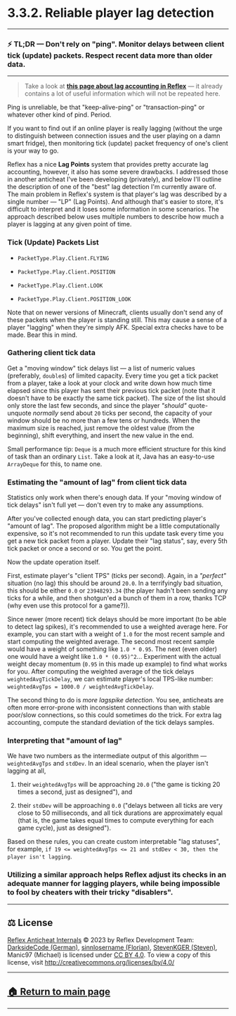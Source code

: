 # 3.3.2. Reliable player lag detection

---
### ⚡️ TL;DR — Don't rely on "ping". Monitor delays between client tick (update) packets. Respect recent data more than older data.
---




> Take a look at **[this page about lag accounting in Reflex][reflex-lag-acc]** — it already contains a lot of useful information which will not be repeated here.






Ping is unreliable, be that "keep-alive-ping" or "transaction-ping" or whatever other kind of pind. Period.

If you want to find out if an online player is really lagging (without the urge to distinguish between connection issues and the user playing on a damn smart fridge), then monitoring tick (update) packet frequency of one's client is your way to go.

Reflex has a nice **Lag Points** system that provides pretty accurate lag accounting, however, it also has some severe drawbacks. I addressed those in another anticheat I've been developing (privately), and below I'll outline the description of one of the "best" lag detection I'm currently aware of. The main problem in Reflex's system is that player's lag was described by a single number — "LP" (Lag Points). And although that's easier to store, it's difficult to interpret and it loses some information in some scenarios. The approach described below uses multiple numbers to describe how much a player is lagging at any given point of time.





### Tick (Update) Packets List

* `PacketType.Play.Client.FLYING`

* `PacketType.Play.Client.POSITION`

* `PacketType.Play.Client.LOOK`

* `PacketType.Play.Client.POSITION_LOOK`

Note that on newer versions of Minecraft, clients usually don't send any of these packets when the player is standing still. This may cause a sense of a player "lagging" when they're simply AFK. Special extra checks have to be made. Bear this in mind.







### Gathering client tick data

Get a "moving window" tick delays list — a list of numeric values (preferably, `double`s) of limited capacity. Every time you get a tick packet from a player, take a look at your clock and write down how much time elapsed since this player has sent their previous tick packet (note that it doesn't have to be exactly the same tick packet). The size of the list should only store the last few seconds, and since the player *"should"* quote-unquote *normally* send about `20` ticks per second, the capacity of your window should be no more than a few tens or hundreds. When the maximum size is reached, just remove the oldest value (from the beginning), shift everything, and insert the new value in the end.

Small performance tip: `Deque` is a much more efficient structure for this kind of task than an ordinary `List`. Take a look at it, Java has an easy-to-use `ArrayDeque` for this, to name one.






### Estimating the "amount of lag" from client tick data

Statistics only work when there's enough data. If your "moving window of tick delays" isn't full yet — don't even try to make any assumptions.

After you've collected enough data, you can start predicting player's "amount of lag". The proposed algorithm might be a little computationally expensive, so it's not recommended to run this update task every time you get a new tick packet from a player. Update their "lag status", say, every 5th tick packet or once a second or so. You get the point.

Now the update operation itself.

First, estimate player's "client TPS" (ticks per second). Again, in a *"perfect"* situation (no lag) this should be around `20.0`. In a terrifyingly bad situation, this should be either `0.0` or `23948293.34` (the player hadn't been sending any ticks for a while, and then shotgun'ed a bunch of them in a row, thanks TCP (why even use this protocol for a game?)). 

Since newer (more recent) tick delays should be more important (to be able to detect lag spikes), it's recommended to use a weighted average here. For example, you can start with a weight of `1.0` for the most recent sample and start computing the weighted average. The second most recent sample would have a weight of something like `1.0 * 0.95`. The next (even older) one would have a weight like `1.0 * (0.95)^2`... Experiment with the actual weight decay momentum (`0.95` in this made up example) to find what works for you. After computing the weighted average of the tick delays `weightedAvgTickDelay`, we can estimate player's local TPS-like number: `weightedAvgTps = 1000.0 / weightedAvgTickDelay`.

The second thing to do is *more lagspike detection*. You see, anticheats are often more error-prone with inconsistent connections than with stable poor/slow connections, so this could sometimes do the trick. For extra lag accounting, compute the standard deviation of the tick delays samples.




### Interpreting that "amount of lag"

We have two numbers as the intermediate output of this algorithm — `weightedAvgTps` and `stdDev`. In an ideal scenario, when the player isn't lagging at all,

1. their `weightedAvgTps` will be approaching `20.0` ("the game is ticking 20 times a second, just as designed"), and

2. their `stdDev` will be approaching `0.0` ("delays between all ticks are very close to 50 milliseconds, and all tick durations are approximately equal (that is, the game takes equal times to compute everything for each game cycle), just as designed").

Based on these rules, you can create custom interpretable "lag statuses", for example, `if 19 <= weightedAvgTps <= 21 and stdDev < 30, then the player isn't lagging`.

### Utilizing a similar approach helps Reflex adjust its checks in an adequate manner for lagging players, while being impossible to fool by cheaters with their tricky "disablers".







---

## ⚖️ License

[Reflex Anticheat Internals][reflex-anticheat-internals] © 2023 by Reflex Development Team: [DarksideCode (German)][dev-german], [sinnlosername (Florian)][dev-florian], [StevenKGER (Steven)][dev-steven], Manic97 (Michael) is licensed under [CC BY 4.0][license]. To view a copy of this license, visit http://creativecommons.org/licenses/by/4.0/

[license]: http://creativecommons.org/licenses/by/4.0

[reflex-anticheat-internals]: https://github.com/MeGysssTaa/reflex-anticheat-internals

[dev-german]: https://github.com/MeGysssTaa

[dev-florian]: https://github.com/sinnlosername

[dev-steven]: https://github.com/StevenKGER

---

## [🏠 Return to main page][reflex-anticheat-internals]

---








[reflex-wiki]: https://github.com/MeGysssTaa/ReflexIssueTracker/wiki

[reflex-lag-acc]: [https://github.com/MeGysssTaa/ReflexIssueTracker/wiki/Lag-Accounting]

